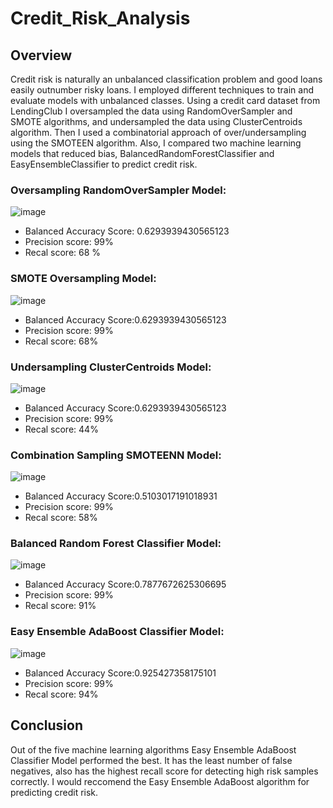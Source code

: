 # Credit_Risk_Analysis

## Overview
  Credit risk is naturally an unbalanced classification problem and good loans easily outnumber risky loans. I employed different techniques to train and evaluate models with unbalanced classes. Using a credit card dataset from LendingClub I oversampled the data using RandomOverSampler and SMOTE algorithms, and undersampled the data using ClusterCentroids algorithm. Then I used a combinatorial approach of over/undersampling using the SMOTEEN algorithm. Also, I compared two machine learning models that reduced bias, BalancedRandomForestClassifier and EasyEnsembleClassifier to predict credit risk. 

### Oversampling RandomOverSampler Model:
![image](https://user-images.githubusercontent.com/98067116/179140653-f52f5768-7aa8-408a-b258-12bcdf171868.png)

* Balanced Accuracy Score: 0.6293939430565123
* Precision score: 99%
* Recal score: 68 %

### SMOTE Oversampling Model:
![image](https://user-images.githubusercontent.com/98067116/179140759-a047250e-9230-47cf-9d1d-7df5c059446e.png)

* Balanced Accuracy Score:0.6293939430565123
* Precision score: 99%
* Recal score: 68%

### Undersampling ClusterCentroids Model:
![image](https://user-images.githubusercontent.com/98067116/179140890-923f5ac1-0d4c-492e-b24c-9a108cac9e71.png)

* Balanced Accuracy Score:0.6293939430565123
* Precision score: 99%
* Recal score: 44%

### Combination Sampling SMOTEENN Model:
![image](https://user-images.githubusercontent.com/98067116/179140971-c0d279a9-919b-4ebc-aa37-5f1e79045eb4.png)

* Balanced Accuracy Score:0.5103017191018931
* Precision score: 99%
* Recal score: 58%

### Balanced Random Forest Classifier Model:
![image](https://user-images.githubusercontent.com/98067116/179141220-0daa6711-a7b9-4d85-a6ca-b98e7e9b7a0c.png)

* Balanced Accuracy Score:0.7877672625306695
* Precision score: 99%
* Recal score: 91%

### Easy Ensemble AdaBoost Classifier Model:
![image](https://user-images.githubusercontent.com/98067116/179141372-0d55cbde-29bb-40bc-afc8-40a2d6ad6bd7.png)

* Balanced Accuracy Score:0.925427358175101
* Precision score: 99%
* Recal score: 94%

## Conclusion
  Out of the five machine learning algorithms Easy Ensemble AdaBoost Classifier Model performed the best. It has the least number of false negatives, also has the highest recall score for detecting high risk samples correctly. I would reccomend the Easy Ensemble AdaBoost algorithm for predicting credit risk. 
